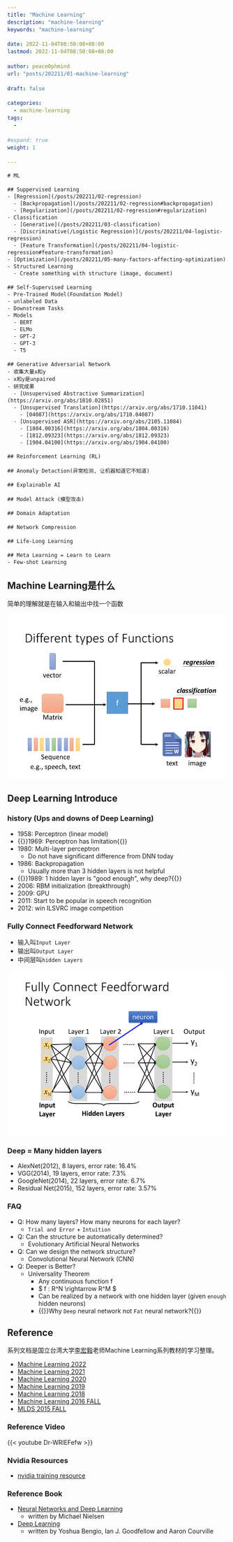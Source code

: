 ```yaml
---
title: "Machine Learning"
description: "machine-learning"
keywords: "machine-learning"

date: 2022-11-04T08:50:08+08:00
lastmod: 2022-11-04T08:50:08+08:00

author: peace0phmind
url: "posts/202211/01-machine-learning"

draft: false

categories:
  - machine-learning
tags:
  - 

#expand: true
weight: 1

---
```


```markmap
# ML

## Suppervised Learning
- [Regression](/posts/202211/02-regression)
  - [Backpropagation](/posts/202211/02-regression#backpropagation)
  - [Regularization](/posts/202211/02-regression#regularization)
- Classification
  - [Generative](/posts/202211/03-classification)
  - [Discriminative(/Logistic Regression)](/posts/202211/04-logistic-regression)
  - [Feature Transformation](/posts/202211/04-logistic-regression#feature-transformation)
- [Optimization](/posts/202211/05-many-factors-affecting-optimization)
- Structured Learning
  - Create something with structure (image, document)

## Self-Supervised Learning
- Pre-Trained Model(Foundation Model)
- unlabeled Data
- Downstream Tasks
- Models
  - BERT
  - ELMo
  - GPT-2
  - GPT-3
  - T5

## Generative Adversarial Network
- 收集大量x和y
- x和y是unpaired
- 研究成果
  - [Unsupervised Abstractive Summarization](https://arxiv.org/abs/1810.02851)
  - [Unsupervised Translation](https://arxiv.org/abs/1710.11041)
    - [04087](https://arxiv.org/abs/1710.04087)
  - [Unsupervised ASR](https://arxiv.org/abs/2105.11084)
    - [1804.00316](https://arxiv.org/abs/1804.00316)
    - [1812.09323](https://arxiv.org/abs/1812.09323)
    - [1904.04100](https://arxiv.org/abs/1904.04100)

## Reinforcement Learning (RL)

## Anomaly Detaction(异常检测, 让机器知道它不知道)

## Explainable AI

## Model Attack (模型攻击)

## Domain Adaptation

## Network Compression

## Life-Long Learning

## Meta Learning = Learn to Learn
- Few-shot Learning

```

## Machine Learning是什么

简单的理解就是在输入和输出中找一个函数

![Different types of Functions](/images/202211/01-machine-learning/01.007.jpg "Different types of Functions")

## Deep Learning Introduce

### history (Ups and downs of Deep Learning)
- 1958: Perceptron (linear model)
- {{<color>}}1969: Perceptron has limitation{{</color>}}
- 1980: Multi-layer perceptron
  - Do not have significant difference from DNN today
- 1986: Backpropagation
  - Usually more than 3 hidden layers is not helpful
- {{<color>}}1989: 1 hidden layer is "good enough", why deep?{{</color>}}
- 2006: RBM initialization (breakthrough)
- 2009: GPU
- 2011: Start to be popular in speech recognition
- 2012: win ILSVRC image competition

### Fully Connect Feedforward Network
- 输入叫`Input Layer`
- 输出叫`Output Layer`
- 中间层叫`hidden Layers`

![Fully Connect Feedforward Network](/images/202211/01-machine-learning/06.009.jpg "Fully Connect Feedforward Network")

### Deep = Many hidden layers
- AlexNet(2012), 8 layers, error rate: 16.4%
- VGG(2014), 19 layers, error rate: 7.3%
- GoogleNet(2014), 22 layers, error rate: 6.7%
- Residual Net(2015), 152 layers, error rate: 3.57%

### FAQ
- Q: How many layers? How many neurons for each layer?
  - `Trial and Error` + `Intuition`
- Q: Can the structure be automatically determined?
  - Evolutionary Artificial Neural Networks
- Q: Can we design the network structure?
  - Convolutional Neural Network (CNN)
- Q: Deeper is Better?
  - Universality Theorem
    - Any continuous function f
    - $ f : R^N \rightarrow R^M $
    - Can be realized by a network with one hidden layer (given `enough` hidden neurons)
    - {{<color>}}Why `Deep` neural network not `Fat` neural network?{{</color>}}


## Reference
系列文档是国立台湾大学[李宏毅](https://speech.ee.ntu.edu.tw/~hylee/index.php)老师Machine Learning系列教材的学习整理。

- [Machine Learning 2022](https://speech.ee.ntu.edu.tw/~hylee/ml/2022-spring.php)
- [Machine Learning 2021](https://speech.ee.ntu.edu.tw/~hylee/ml/2021-spring.php)
- [Machine Learning 2020](https://speech.ee.ntu.edu.tw/~hylee/ml/2020-spring.php)
- [Machine Learning 2019](https://speech.ee.ntu.edu.tw/~hylee/ml/2019-spring.php)
- [Machine Learning 2018](https://speech.ee.ntu.edu.tw/~hylee/mlds/2018-spring.php)
- [Machine Learning 2016 FALL](https://speech.ee.ntu.edu.tw/~hylee/ml/2016-fall.php)
- [MLDS 2015 FALL](https://speech.ee.ntu.edu.tw/~hylee/mlds/2015-fall.php)

### Reference Video

{{< youtube Dr-WRlEFefw >}}

### Nvidia Resources
- [nvidia training resource](https://www.nvidia.com/en-us/training/resources/)


### Reference Book
- [Neural Networks and Deep Learning](http://neuralnetworksanddeeplearning.com/)
  - written by Michael Nielsen
- [Deep Learning](https://www.deeplearningbook.org/)
  - written by Yoshua Bengio, Ian J. Goodfellow and Aaron Courville
